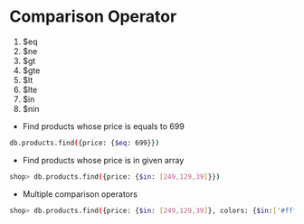 # Comparison Operator

1. $eq
2. $ne
3. $gt
4. $gte
5. $lt
6. $lte
7. $in
8. $nin

- Find products whose price is equals to 699
```sh
db.products.find({price: {$eq: 699}})
```

- Find products whose price is in given array
```sh
shop> db.products.find({price: {$in: [249,129,39]}})
```

- Multiple comparison operators 
```sh
shop> db.products.find({price: {$in: [249,129,39]}, colors: {$in:['#ffffff']}})
```
